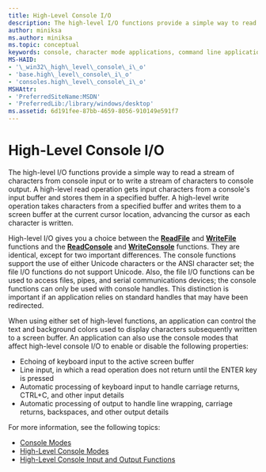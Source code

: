 ```yaml
---
title: High-Level Console I/O
description: The high-level I/O functions provide a simple way to read a stream of characters from console input or to write a stream of characters to console output.
author: miniksa
ms.author: miniksa
ms.topic: conceptual
keywords: console, character mode applications, command line applications, terminal applications, console api
MS-HAID:
- '\_win32\_high\_level\_console\_i\_o'
- 'base.high\_level\_console\_i\_o'
- 'consoles.high\_level\_console\_i\_o'
MSHAttr:
- 'PreferredSiteName:MSDN'
- 'PreferredLib:/library/windows/desktop'
ms.assetid: 6d191fee-87bb-4659-8056-910149e591f7
---
```


# High-Level Console I/O


The high-level I/O functions provide a simple way to read a stream of characters from console input or to write a stream of characters to console output. A high-level read operation gets input characters from a console's input buffer and stores them in a specified buffer. A high-level write operation takes characters from a specified buffer and writes them to a screen buffer at the current cursor location, advancing the cursor as each character is written.

High-level I/O gives you a choice between the [**ReadFile**](https://msdn.microsoft.com/library/windows/desktop/aa365467) and [**WriteFile**](https://msdn.microsoft.com/library/windows/desktop/aa365747) functions and the [**ReadConsole**](readconsole.md) and [**WriteConsole**](writeconsole.md) functions. They are identical, except for two important differences. The console functions support the use of either Unicode characters or the ANSI character set; the file I/O functions do not support Unicode. Also, the file I/O functions can be used to access files, pipes, and serial communications devices; the console functions can only be used with console handles. This distinction is important if an application relies on standard handles that may have been redirected.

When using either set of high-level functions, an application can control the text and background colors used to display characters subsequently written to a screen buffer. An application can also use the console modes that affect high-level console I/O to enable or disable the following properties:

- Echoing of keyboard input to the active screen buffer
- Line input, in which a read operation does not return until the ENTER key is pressed
- Automatic processing of keyboard input to handle carriage returns, CTRL+C, and other input details
- Automatic processing of output to handle line wrapping, carriage returns, backspaces, and other output details

For more information, see the following topics:

- [Console Modes](console-modes.md)
- [High-Level Console Modes](high-level-console-modes.md)
- [High-Level Console Input and Output Functions](high-level-console-input-and-output-functions.md)

 

 




